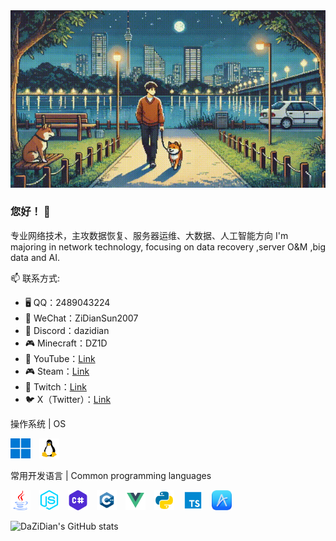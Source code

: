 <div align="center">
  <img src="https://github.com/DaZiDian/DaZiDian/blob/main/me.gif" style="width: auto; height: auto;">
</div>

### 您好！ 👋
专业网络技术，主攻数据恢复、服务器运维、大数据、人工智能方向
I'm majoring in network technology, focusing on data recovery ,server O&M ,big data and AI.
<!--
**DaZiDian/DaZiDian** is a ✨ _special_ ✨ repository because its `README.md` (this file) appears on your GitHub profile.

Here are some ideas to get you started:

- 🔭 I’m currently working on ...
- 🌱 I’m currently learning ...
- 👯 I’m looking to collaborate on ...
- 🤔 I’m looking for help with ...
- 💬 Ask me about ...
- 😄 Pronouns: ...
- ⚡ Fun fact: ...
-->
📫 联系方式:
- 🖥️ QQ：2489043224
- 📱 WeChat：ZiDianSun2007
- 💬 Discord：dazidian
- 🎮 Minecraft：DZ1D
- 🎥 YouTube：[Link](https://www.youtube.com/channel/UCTLECmatBhW3K9lD1PGP76g)
- 🎮 Steam：[Link](https://steamcommunity.com/profiles/76561199084274218)
- 🎥 Twitch：[Link](https://www.twitch.tv/dazidian)
- 🐦 X（Twitter）：[Link](https://x.com/dazidian)


<p align="center">
  <p>操作系统 | OS</p>
  <span style="margin-right:10px;">
    <img src="https://github.com/DaZiDian/DaZiDian/blob/main/windows.png" alt="Windows" height="32">
  </span>
  <span>
    <img src="https://github.com/DaZiDian/DaZiDian/blob/main/linux.png" alt="Linux" height="32">
  </span>
</p>

<p align="center">
  <p>常用开发语言 | Common programming languages</p>
  <span style="margin-right:10px;">
    <img src="https://github.com/DaZiDian/DaZiDian/blob/main/java.png" alt="Java" height="32">
  </span>
  <span style="margin-right:10px;">
    <img src="https://github.com/DaZiDian/DaZiDian/blob/main/javascript.png" alt="JavaScript" height="32">
  </span>
  <span style="margin-right:10px;">
    <img src="https://github.com/DaZiDian/DaZiDian/blob/main/csharp.png" alt="C#" height="32">
  </span>
  <span style="margin-right:10px;">
    <img src="https://github.com/DaZiDian/DaZiDian/blob/main/cpp.png" alt="C++" height="32">
  </span>
  <span style="margin-right:10px;">
    <img src="https://github.com/DaZiDian/DaZiDian/blob/main/vue.png" alt="Vue" height="32">
  </span>
  <span style="margin-right:10px;">
    <img src="https://github.com/DaZiDian/DaZiDian/blob/main/python.png" alt="Python" height="32">
  </span>
  <span style="margin-right:10px;">
    <img src="https://github.com/DaZiDian/DaZiDian/blob/main/typescript.png" alt="TypeScript" height="32">
  </span>
  <span>
    <img src="https://github.com/DaZiDian/DaZiDian/blob/main/arkts.png" alt="HUAWEI ArkTS" height="32">
  </span>
</p>

![DaZiDian's GitHub stats](https://github-readme-stats.vercel.app/api?username=DaZiDian&count_private=true&theme=tokyonight&language=zh_CN)
